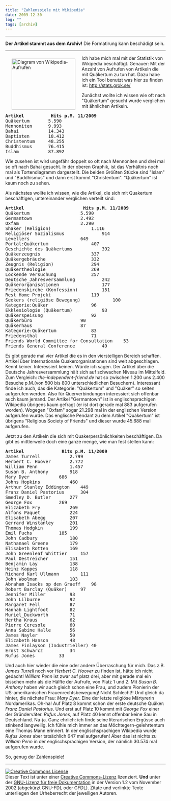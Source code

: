 ```yaml
---
title: "Zahlenspiele mit Wikipedia"
date: 2009-12-30
log: ""
tags: [archiv]
---
```

<hr><b>Der Artikel stammt aus dem Archiv!</b> Die Formatirung kann beschädigt sein.<hr>
<a href="http://www.the-independent-friend.de/?q=system/files/wikipedia-diagram.png">
<img src="http://www.the-independent-friend.de/?q=system/files/wikipedia-diagram.png" alt="Diagram von Wikipedia-Aufrufen" width="200" height="160"  align="left"  vspace="10" hspace="20" /></a>

Ich habe mich mal mit der Statistik von Wikipedia beschäftigt. Genauer: Mit der Anzahl von Aufrufen von Artikeln die mit Quäkertum zu tun hat. Dazu habe ich ein Tool benutzt was hier zu finden ist: http://stats.grok.se/

Zunächst wollte ich wissen wie oft nach "Quäkertum" gesucht wurde verglichen mit ähnlichen Artikeln.
<!--break-->
<PRE>
<b>Artikel</b>			<b>Hits p.M. 11/2009</b>
Quäkertum		5.590
Mennoniten		9.993
Bahai			14.343
Baptisten		18.412
Christentum		48.255
Buddhismus		76.415
Islam			87.892
</PRE>

Wie zusehen ist wird ungefähr doppelt so oft nach Mennoniten und drei mal so oft nach Bahai gesucht. In der oberen Graphik, ist das Verhältnis noch mal als Tortendiagramm dargestellt. Die beiden Größten Stücke sind "Islam" und "Buddhismus" und dann erst kommt "Christentum". "Quäkertum" ist kaum noch zu sehen.

Als nächstes wollte ich wissen, wie die Artikel, die sich mit Quakertum beschäftigen, untereinander verglichen verteilt sind:

<PRE>
<b>Artikel</b>						<b>Hits p.M. 11/2009</b>
Quäkertum					5.590
Germantown					2.492
Oxfam						2.290
Shaker (Religion)				1.116
Religiöser Sozialismus				914
Levellers					649
Portal:Quäkertum				407
Geschichte des Quäkertums			392
Quäkerzeugnis					337
Quäkergebräuche					332
Zeugnis (Religion)				294
Quäkertheologie					269
Lockende Versuchung				257
Deutsche_Jahresversammlung			242
Quäkerorganisationen				177
Friedenskirche (Konfession)			151
Rest Home Projekt				119
Seekers (religiöse Bewegung)			100
Kategorie:Quäker				96
Ekklesiologie (Quäkertum)			93
Quäkerspeisung					92
Quäkerbüro					90
Quäkerhaus					87
Kategorie:Quäkertum				83
Friedensthal					71
Friends World Committee for Consultation	53
Friends General Conference			49
</PRE>

Es gibt gerade mal vier Artikel die es in den vierstelligen Bereich schaffen. Artikel über Internationale Quakerorganisationen sind weit abgeschlagen. Kennt keiner. Interessiert keinen. Würde ich sagen. Der Artikel über die Deutsche Jahresversammlung hält sich auf schwachen Niveau im Mittelfeld. Zum Vergleich: <i>the-independent-friend.de</i> hat so zwischen 1.200 uns 2.400 Besuche p.M.(von 500 bis 800 unterschiedlichen Besuchern). Interessant finde ich auch, das die Kategorie: "Quäkertum" und "Quäker" so selten aufgerufen werden. Also für Querverbindungen interessiert sich offenbar auch kaum jemand. Der Artikel "Germantown" ist in englischsprachigen Wikipedia übrigens kaum gefragt (er ist dort gerade mal 883 aufgerufen worden). Wogegen "Oxfam" sogar 21.298 mal in der englischen Version aufgerufen wurde. Das englische Pendant zu dem Artikel "Quäkertum" ist übrigens "Religious Society of Friends" und dieser wurde 45.688 mal aufgerufen. 

Jetzt zu den Artikeln die sich mit Quakerpersönlichkeiten beschäftigen. Da gibt es mittlerweile doch eine ganze menge, wie man fest stellen kann:

<PRE>
<b>Artikel</b>				<b>Hits p.M. 11/2009</b>
James Turrell			2.799
Herbert C. Hoover		2.772
William Penn			1.457
Susan B. Anthony		918
Mary Dyer			686
Johns Hopkins			460
Arthur Stanley Eddington	449
Franz Daniel Pastorius		304
Smedley D. Butler		277
George Fox			269
Elizabeth Fry			269
Alfons Paquet			224
Elisabeth Abegg			207
Gerrard Winstanley		201
Thomas Hodgkin			199
Emil Fuchs			185
John Cadbury			180
Nathanael Greene		179
Elisabeth Rotten		169
John Greenleaf Whittier		157
Paul Oestreicher		151
Benjamin Lay			138
Heinz Kappes			118
Richard Karl Ullmann		111
John Woolman			103
Abraham Isacks op den Graeff	98
Robert Barclay (Quäker)		97
Jennifer Miller			93
John Lilburne			92
Margaret Fell			87
Hannah Lightfoot		82
Muriel_Duckworth		71
Hertha Kraus			62
Pierre Ceresole			60
Anna Sabine Halle		56
James Nayler			50
Elizabeth Hanson		48
James Finlayson (Industrieller)	40
Ernst Schwarcz			34
Rufus Jones			33
</PRE>

Und auch hier wieder die eine oder andere Überraschung für mich. Das z.B. <i>James Turrell</i> noch vor <i>Herbert C. Hoover</i> zu finden ist, hätte ich nicht gedacht! <i>William Penn</i> ist zwar auf platz drei, aber mit gerade mal ein bisschen mehr als die Hälfte der Aufrufe, von Platz 1 und 2. Mit <i>Susan B. Anthony</i> haben wir auch gleich schon eine Frau, und zudem Pionierin der US-amerikanischen Frauenrechtsbewegung! Nicht Schlecht!! Und gleich da hinter, die nächste Frau: <i>Mary Dyer</i>. Eine der letzte religiöse Märtyrerin Nordamerikas. Oh-ha! Auf Platz 8 kommt schon der erste deutsche Quäker: <i>Franz Daniel Pastorius</i>. Und erst auf Platz 10 kommt mit <i>George Fox</i> einer der Gründerväter. <i>Rufus Jones</i>, auf Platz 40 kennt offenbar keine Sau in Deutschland. Na-ja. Ganz ehrlich: ich finde seine literarischen Ergüsse auch stinkend langweilig. Ich fühle mich immer an das Möchtegern-gelehrtentum eine Thomas Mann erinnert. In der englischsprachigen Wikipedia wurde <i>Rufus Jones</i> aber tatsächlich 647 mal aufgerufen! Aber das ist nichts zu <i>William Penn</i> in der englischsprachigen Version, der nämlich 30.574 mal aufgerufen wurde.

So, genug der Zahlenspiele!


<hr>

 <a rel="license" href="http://creativecommons.org/licenses/by-sa/3.0/de/"><img alt="Creative Commons License" style="border-width:0" src="http://i.creativecommons.org/l/by-sa/3.0/de/88x31.png" /></a><br />Dieser <span xmlns:dc="http://purl.org/dc/elements/1.1/" href="http://purl.org/dc/dcmitype/Text" rel="dc:type">Text</span> ist unter einer <a rel="license" href="http://creativecommons.org/licenses/by-sa/3.0/de/">Creative Commons-Lizenz</a> lizenziert. <b>Und</b> unter der <a href="http://de.wikipedia.org/wiki/GFDL">GNU-Lizenz für freie Dokumentation</a> in der Version 1.2 vom November 2002 (abgekürzt GNU-FDL oder GFDL). Zitate und verlinkte Texte unterliegen den Urheberrecht der jeweiligen Autoren.
